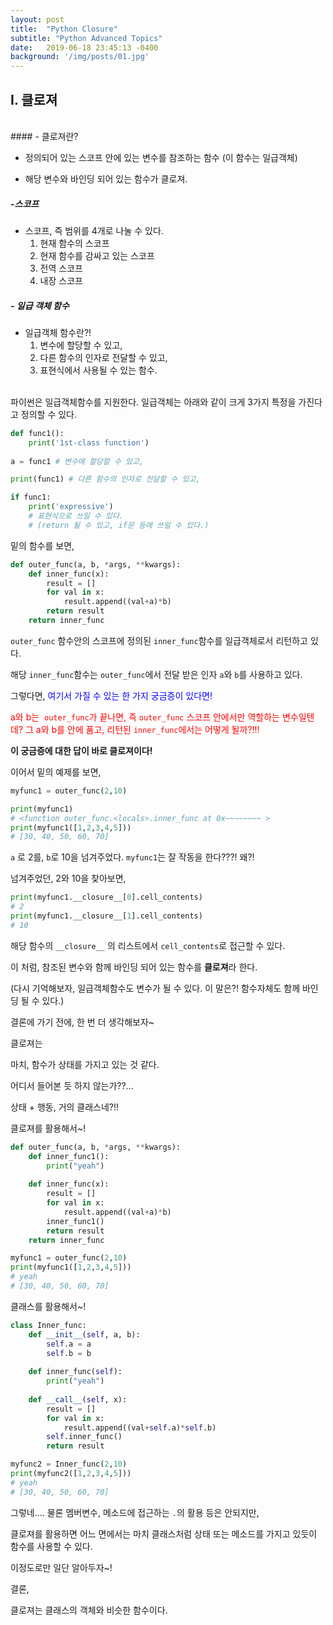 ```yaml
---
layout: post
title:  "Python Closure"
subtitle: "Python Advanced Topics"
date:   2019-06-18 23:45:13 -0400
background: '/img/posts/01.jpg'
---
```



## I. 클로져

<br>
#### - 클로져란?

- 정의되어 있는 스코프 안에 있는 변수를 참조하는 함수 (이 함수는 일급객체)

- 해당 변수와 바인딩 되어 있는 함수가 클로져.

##### -스코프

- 스코프, 즉 범위를 4개로 나눌 수 있다.
  1. 현재 함수의 스코프
  2. 현재 함수를 감싸고 있는 스코프
  3. 전역 스코프
  4. 내장 스코프

##### - 일급 객체 함수
- 일급객체 함수란?!
  1.  변수에 할당할 수 있고,
  2. 다른 함수의 인자로 전달할 수 있고,
  3. 표현식에서 사용될 수 있는 함수.

<br>
파이썬은 일급객체함수를 지원한다. 일급객체는 아래와 같이 크게 3가지 특정을 가진다고 정의할 수 있다. 

```python
def func1():
    print('1st-class function')
    
a = func1 # 변수에 할당할 수 있고,

print(func1) # 다른 함수의 인자로 전달할 수 있고,

if func1:
    print('expressive') 
    # 표현식으로 쓰일 수 있다. 
    # (return 될 수 있고, if문 등에 쓰일 수 있다.)
```



밑의 함수를 보면,

```python
def outer_func(a, b, *args, **kwargs):
    def inner_func(x):
        result = []
        for val in x:
            result.append((val+a)*b)
        return result
    return inner_func
```

`outer_func` 함수안의 스코프에 정의된 `inner_func`함수를 일급객체로서 리턴하고 있다.

해당 `inner_func`함수는 `outer_func`에서 전달 받은 인자 `a`와 `b`를 사용하고 있다.

그렇다면, <span style="color:blue;">여기서 가질 수 있는 한 가지 궁금증이 있다면!</span>

<span style="color:red;">a와 b는  `outer_func`가 끝나면, 즉 `outer_func` 스코프 안에서만 역할하는 변수일텐데? 그 a와 b를 안에 품고, 리턴된 `inner_func`에서는 어떻게 될까?!!!</span>

**이 궁금증에 대한 답이 바로 클로져이다!**



이어서 밑의 예제를 보면,

```python
myfunc1 = outer_func(2,10)

print(myfunc1)
# <function outer_func.<locals>.inner_func at 0x~~~~~~~~ >
print(myfunc1([1,2,3,4,5]))
# [30, 40, 50, 60, 70]
```

`a` 로 2를, `b`로 10을 넘겨주었다.  `myfunc1`는 잘 작동을 한다???! 왜?!

넘겨주었던, 2와 10을 찾아보면,

```python
print(myfunc1.__closure__[0].cell_contents)
# 2
print(myfunc1.__closure__[1].cell_contents)
# 10
```

해당 함수의 `__closure__` 의 리스트에서 `cell_contents`로 접근할 수 있다.



이 처럼, 참조된 변수와 함께 바인딩 되어 있는 함수를 **클로져**라 한다.

(다시 기억해보자, 일급객체함수도 변수가 될 수 있다. 이 말은?! 함수자체도 함께 바인딩 될 수 있다.)





결론에 가기 전에, 한 번 더 생각해보자~

클로져는

마치, 함수가 상태를 가지고 있는 것 같다.



어디서 들어본 듯 하지 않는가??...

상태 + 행동, 거의 클래스네?!!



클로져를 활용해서~!

```python
def outer_func(a, b, *args, **kwargs):
    def inner_func1():
        print("yeah")
    
    def inner_func(x):
        result = []
        for val in x:
            result.append((val+a)*b)
        inner_func1()
        return result
    return inner_func

myfunc1 = outer_func(2,10)
print(myfunc1([1,2,3,4,5]))
# yeah
# [30, 40, 50, 60, 70]
```



클래스를 활용해서~!

```python
class Inner_func:
    def __init__(self, a, b):
        self.a = a
        self.b = b
        
    def inner_func(self):
        print("yeah")
    
    def __call__(self, x):
        result = []
        for val in x:
            result.append((val+self.a)*self.b)
        self.inner_func()
        return result

myfunc2 = Inner_func(2,10)
print(myfunc2([1,2,3,4,5]))
# yeah
# [30, 40, 50, 60, 70]
```



그렇네.... 물론 멤버변수, 메소드에 접근하는 `.`의 활용 등은 안되지만,



클로져를 활용하면 어느 면에서는 마치 클래스처럼 상태 또는 메소드를 가지고 있듯이 함수를 사용할 수 있다.

이정도로만 일단 알아두자~!



결론,

클로져는 클래스의 객체와 비슷한 함수이다.
